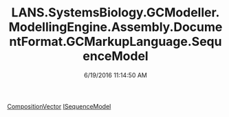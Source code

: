﻿---
title: LANS.SystemsBiology.GCModeller.ModellingEngine.Assembly.DocumentFormat.GCMarkupLanguage.SequenceModel
date: 6/19/2016 11:14:50 AM
---

[CompositionVector](T-LANS.SystemsBiology.GCModeller.ModellingEngine.Assembly.DocumentFormat.GCMarkupLanguage.SequenceModel.CompositionVector.html)
[ISequenceModel](T-LANS.SystemsBiology.GCModeller.ModellingEngine.Assembly.DocumentFormat.GCMarkupLanguage.SequenceModel.ISequenceModel.html)
